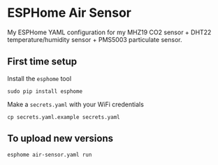 # ESPHome Air Sensor

My ESPHome YAML configuration for my MHZ19 CO2 sensor + DHT22 temperature/humidity sensor + PMS5003 particulate sensor.

## First time setup

Install the `esphome` tool

    sudo pip install esphome

Make a `secrets.yaml` with your WiFi credentials

    cp secrets.yaml.example secrets.yaml

## To upload new versions

    esphome air-sensor.yaml run
